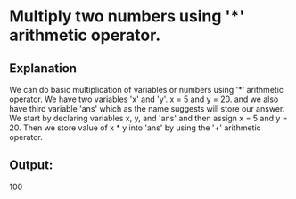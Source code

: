 # Multiply two numbers using '*' arithmetic operator.

## Explanation
We can do basic multiplication of variables or numbers using '*' arithmetic
operator.
We have two variables 'x' and 'y'. x = 5 and y = 20. and we also have third variable 'ans' which as the name suggests will store our answer.
We start by declaring variables x, y, and 'ans' and then assign x = 5 and y = 20.
Then we store value of x * y into 'ans' by using the '+' arithmetic operator.

## Output:
100